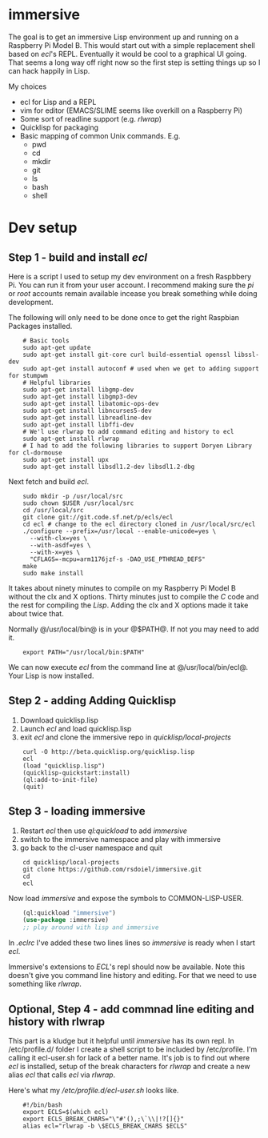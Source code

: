 immersive
=========

The goal is to get an immersive Lisp environment up and running on a Raspberry Pi Model B.
This would start out with a simple replacement shell based on *ecl*'s REPL.  Eventually
it would be cool to a graphical UI going. That seems a long way off right now so the 
first step is setting things up so I can hack happily in Lisp.

My choices

+ ecl for Lisp and a REPL
+ vim for editor (EMACS/SLIME seems like overkill on a Raspberry Pi)
+ Some sort of readline support (e.g. *rlwrap*)
+ Quicklisp for packaging
+ Basic mapping of common Unix commands. E.g.
    - pwd
    - cd
    - mkdir
    - git
    - ls
    - bash
    - shell

# Dev setup

## Step 1 - build and install *ecl*

Here is a script I used to setup my dev environment on a fresh Raspbbery Pi. You can
run it from your user account. I recommend making sure the *pi* or *root* accounts remain
available incease you break something while doing development.
 
The following will only need to be done once to get the right Raspbian Packages installed.

```shell
    # Basic tools
    sudo apt-get update
    sudo apt-get install git-core curl build-essential openssl libssl-dev
    sudo apt-get install autoconf # used when we get to adding support for stumpwm
    # Helpful libraries
    sudo apt-get install libgmp-dev
    sudo apt-get install libgmp3-dev
    sudo apt-get install libatomic-ops-dev
    sudo apt-get install libncurses5-dev
    sudo apt-get install libreadline-dev
    sudo apt-get install libffi-dev
    # We'l use rlwrap to add command editing and history to ecl
    sudo apt-get install rlwrap
    # I had to add the following libraries to support Doryen Library for cl-dormouse
    sudo apt-get install upx
    sudo apt-get install libsdl1.2-dev libsdl1.2-dbg
```

Next fetch and build *ecl*.

```shell
    sudo mkdir -p /usr/local/src
    sudo chown $USER /usr/local/src
    cd /usr/local/src
    git clone git://git.code.sf.net/p/ecls/ecl
    cd ecl # change to the ecl directory cloned in /usr/local/src/ecl
    ./configure --prefix=/usr/local --enable-unicode=yes \
      --with-clx=yes \
      --with-asdf=yes \
      --with-x=yes \
      "CFLAGS=-mcpu=arm1176jzf-s -DAO_USE_PTHREAD_DEFS"
    make
    sudo make install
```

It takes about ninety minutes to compile on my Raspberry Pi Model B without the clx and X
options.  Thirty minutes just to compile the *C* code and the rest for compiling
the *Lisp*. Adding the clx and X options made it take about twice that.

Normally @/usr/local/bin@ is in your @$PATH@. If not you may need to add it.

```shell
    export PATH="/usr/local/bin:$PATH"
```

We can now execute *ecl* from the command line at @/usr/local/bin/ecl@. Your Lisp
is now installed.

## Step 2 - adding Adding Quicklisp

1. Download quicklisp.lisp
2. Launch _ecl_ and load quicklisp.lisp
3. exit _ecl_ and clone the immersive repo in _quicklisp/local-projects_


```shell
    curl -O http://beta.quicklisp.org/quicklisp.lisp
    ecl
    (load "quicklisp.lisp")
    (quicklisp-quickstart:install)
    (ql:add-to-init-file)
    (quit)
```

## Step 3 - loading immersive


1. Restart _ecl_ then use _ql:quickload_ to add _immersive_
2. switch to the immersive namespace and play with immersive
3. go back to the cl-user namespace and quit

```shell
    cd quicklisp/local-projects
    git clone https://github.com/rsdoiel/immersive.git
    cd
    ecl
```

Now load _immersive_ and expose the symbols to COMMON-LISP-USER.

```lisp
    (ql:quickload "immersive")
    (use-package :immersive)
    ;; play around with lisp and immersive
```

In _.eclrc_ I've added these two lines lines so _immersive_ is ready when I start _ecl_.


Immersive's extensions to *ECL*'s repl should now be available. Note this doesn't give you
command line history and editing. For that we need to use something like *rlwrap*.

## Optional, Step 4 - add commnad line editing and history with rlwrap

This part is a kludge but it helpful until *immersive* has its own repl.  In /etc/profile.d/ 
folder I create a shell script to be included by /etc/profile.  I'm calling it ecl-user.sh for
lack of a better name. It's job is to find out where *ecl* is installed, setup of the
break characters for *rlwrap* and create a new alias _ecl_ that calls *ecl* via *rlwrap*.

Here's what my */etc/profile.d/ecl-user.sh* looks like.

```shell
    #!/bin/bash
    export ECLS=$(which ecl)
    export ECLS_BREAK_CHARS="\"#'(),;\`\\|!?[]{}"
    alias ecl="rlwrap -b \$ECLS_BREAK_CHARS $ECLS"
```

